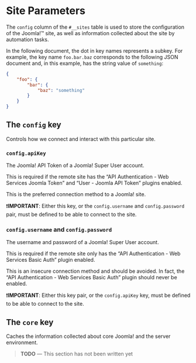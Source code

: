 # Site Parameters

The `config` column of the `#__sites` table is used to store the configuration of the Joomla!™ site, as well as information collected about the site by automation tasks.

In the following document, the dot in key names represents a subkey. For example, the key name `foo.bar.baz` corresponds to the following JSON document and, in this example, has the string value of `something`:

```json
{
	"foo": {
		"bar": {
            "baz": "something"
		}
	}
}
```

## The `config` key

Controls how we connect and interact with this particular site.

### `config.apiKey`

The Joomla! API Token of a Joomla! Super User account.

This is required if the remote site has the “API Authentication - Web Services Joomla Token” and “User - Joomla API Token” plugins enabled.

This is the preferred connection method to a Joomla! site.

❗️**IMPORTANT**: Either this key, or the `config.username` and `config.password` pair, must be defined to be able to connect to the site. 

### `config.username` and `config.password`

The username and password of a Joomla! Super User account.

This is required if the remote site only has the “API Authentication - Web Services Basic Auth” plugin enabled.

This is an insecure connection method and should be avoided. In fact, the “API Authentication - Web Services Basic Auth” plugin should never be enabled.

❗️**IMPORTANT**: Either this key pair, or the `config.apiKey` key, must be defined to be able to connect to the site.

## The `core` key

Caches the information collected about core Joomla! and the server environment.

> **TODO** — This section has not been written yet